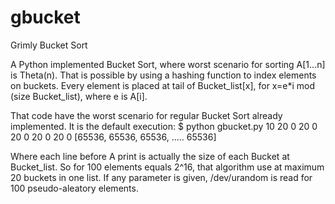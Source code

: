 gbucket
=======

Grimly Bucket Sort

A Python implemented Bucket Sort, where worst scenario for sorting A[1...n] is Theta(n). That is possible by using a hashing function to index elements on buckets.
Every element is placed at tail of Bucket_list[x], for x=e*i mod (size Bucket_list), where e is A[i].

That code have the worst scenario for regular Bucket Sort already implemented. It is the default execution:
$ python gbucket.py
10
20
0
20
0
20
0
20
0
20
0
[65536, 65536, 65536, ..... 65536]

Where each line before A print is actually the size of each Bucket at Bucket_list. So for 100 elements equals 2^16, that algorithm use at maximum 20 buckets in one list. 
If any parameter is given, /dev/urandom is read for 100 pseudo-aleatory elements.


